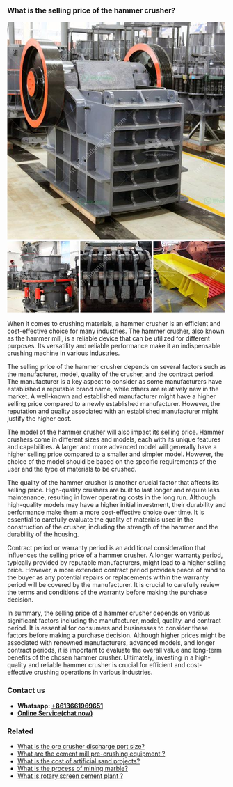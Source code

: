 <h3>What is the selling price of the hammer crusher?</h3><img src='1701744818.jpg' alt=''><p>When it comes to crushing materials, a hammer crusher is an efficient and cost-effective choice for many industries. The hammer crusher, also known as the hammer mill, is a reliable device that can be utilized for different purposes. Its versatility and reliable performance make it an indispensable crushing machine in various industries.</p><p>The selling price of the hammer crusher depends on several factors such as the manufacturer, model, quality of the crusher, and the contract period. The manufacturer is a key aspect to consider as some manufacturers have established a reputable brand name, while others are relatively new in the market. A well-known and established manufacturer might have a higher selling price compared to a newly established manufacturer. However, the reputation and quality associated with an established manufacturer might justify the higher cost.</p><p>The model of the hammer crusher will also impact its selling price. Hammer crushers come in different sizes and models, each with its unique features and capabilities. A larger and more advanced model will generally have a higher selling price compared to a smaller and simpler model. However, the choice of the model should be based on the specific requirements of the user and the type of materials to be crushed.</p><p>The quality of the hammer crusher is another crucial factor that affects its selling price. High-quality crushers are built to last longer and require less maintenance, resulting in lower operating costs in the long run. Although high-quality models may have a higher initial investment, their durability and performance make them a more cost-effective choice over time. It is essential to carefully evaluate the quality of materials used in the construction of the crusher, including the strength of the hammer and the durability of the housing.</p><p>Contract period or warranty period is an additional consideration that influences the selling price of a hammer crusher. A longer warranty period, typically provided by reputable manufacturers, might lead to a higher selling price. However, a more extended contract period provides peace of mind to the buyer as any potential repairs or replacements within the warranty period will be covered by the manufacturer. It is crucial to carefully review the terms and conditions of the warranty before making the purchase decision.</p><p>In summary, the selling price of a hammer crusher depends on various significant factors including the manufacturer, model, quality, and contract period. It is essential for consumers and businesses to consider these factors before making a purchase decision. Although higher prices might be associated with renowned manufacturers, advanced models, and longer contract periods, it is important to evaluate the overall value and long-term benefits of the chosen hammer crusher. Ultimately, investing in a high-quality and reliable hammer crusher is crucial for efficient and cost-effective crushing operations in various industries.</p><h3>Contact us</h3><ul><li><strong>Whatsapp:&nbsp;<a href="https://wa.me/8613661969651">+8613661969651</a></strong></li><li><a href="https://swt.shibang-china.com/?git&amp;zhl&amp;What is the selling price of the hammer crusher"><strong>Online Service(chat now)</strong></a></li></ul><h3>Related</h3><ul><li><a href='What is the ore crusher discharge port size.md'>What is the ore crusher discharge port size?</a></li><li><a href='What are the cement mill precrushing equipment .md'>What are the cement mill pre-crushing equipment ?</a></li><li><a href='What is the cost of artificial sand projects.md'>What is the cost of artificial sand projects?</a></li><li><a href='What is the process of mining marble.md'>What is the process of mining marble?</a></li><li><a href='What is rotary screen cement plant .md'>What is rotary screen cement plant ?</a></li></ul>